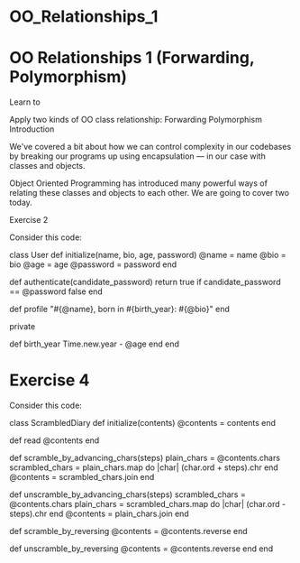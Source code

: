 # OO_Relationships_1
# OO Relationships 1 (Forwarding, Polymorphism)

Learn to

Apply two kinds of OO class relationship:
Forwarding
Polymorphism
Introduction

We've covered a bit about how we can control complexity in our codebases by breaking our programs up using encapsulation — in our case with classes and objects.

Object Oriented Programming has introduced many powerful ways of relating these classes and objects to each other. We are going to cover two today.

Exercise 2

Consider this code:

class User
  def initialize(name, bio, age, password)
    @name = name
    @bio = bio
    @age = age
    @password = password
  end

  def authenticate(candidate_password)
    return true if candidate_password == @password
    false
  end

  def profile
    "#{@name}, born in #{birth_year}: #{@bio}"
  end

  private

  def birth_year
    Time.new.year - @age
  end
end


# Exercise 4

Consider this code:

class ScrambledDiary
  def initialize(contents)
    @contents = contents
  end

  def read
    @contents
  end

  def scramble_by_advancing_chars(steps)
    plain_chars = @contents.chars
    scrambled_chars = plain_chars.map do |char|
      (char.ord + steps).chr
    end
    @contents = scrambled_chars.join
  end

  def unscramble_by_advancing_chars(steps)
    scrambled_chars = @contents.chars
    plain_chars = scrambled_chars.map do |char|
      (char.ord - steps).chr
    end
    @contents = plain_chars.join
  end

  def scramble_by_reversing
    @contents = @contents.reverse
  end

  def unscramble_by_reversing
    @contents = @contents.reverse
  end
end
